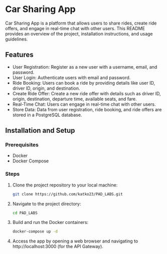 # Car Sharing App

Car Sharing App is a platform that allows users to share rides, create ride offers, and engage in real-time chat with other users. This README provides an overview of the project, installation instructions, and usage guidelines.

## Features

- User Registration: Register as a new user with a username, email, and password.
- User Login: Authenticate users with email and password.
- Ride Booking: Users can book a ride by providing details like user ID, driver ID, origin, and destination.
- Create Ride Offer: Create a new ride offer with details such as driver ID, origin, destination, departure time, available seats, and fare.
- Real-Time Chat: Users can engage in real-time chat with other users.
- Store Data: Data from user registration, ride booking, and ride offers are stored in a PostgreSQL database.

## Installation and Setup

### Prerequisites

- Docker
- Docker Compose

### Steps

1. Clone the project repository to your local machine:

   ```bash
   git clone https://github.com/katko23/PAD_LABS.git

2. Navigate to the project directory:

   ```bash
   cd PAD_LABS
   ```
   
3. Build and run the Docker containers:

   ```bash
   docker-compose up -d
   ```
   
4. Access the app by opening a web browser and navigating to http://localhost:3000 (for the API Gateway).


